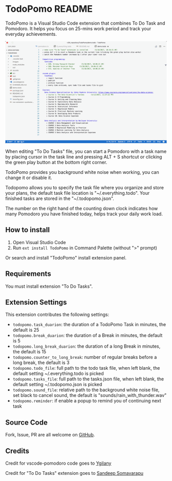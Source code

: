 # TodoPomo README

TodoPomo is a Visual Studio Code extension that combines To Do Task and Pomodoro. It helps you focus on 25-mins work period and track your everyday achievements.

![TodoPomo](images/TodoPomo.gif)

When editing "To Do Tasks" file, you can start a Pomodoro with a task name by placing cursor in the task line and pressing ALT + S shortcut or clicking the green play button at the bottom right corner.

TodoPomo provides you background white noise when working, you can change it or disable it.

Todopomo allows you to specify the task file where you organize and store your plans, the default task file location is "\~/.everything.todo". Your finished tasks are stored in the "\~/.todopomo.json".

The number on the right hand of the counting down clock indicates how many Pomodoro you have finished today, helps track your daily work load.

## How to install

1. Open Visual Studio Code
1. Run `ext install TodoPomo` in Command Palette (without ">" prompt)

Or search and install "TodoPomo" install extension panel.

## Requirements

You must install extension "To Do Tasks".

## Extension Settings

This extension contributes the following settings:

* `todopomo.task_duarion`: the duration of a TodoPomo Task in minutes, the default is 25
* `todopomo.break_duarion`: the duration of a Break in minutes, the default is 5
* `todopomo.long_break_duarion`: the duration of a long Break in minutes, the default is 15
* `todopomo.counter_to_long_break`: number of regular breaks before a long break, the default is 3
* `todopomo.todo_file`: full path to the todo task file, when left blank, the default setting ~/.everything.todo is picked
* `todopomo.tasks_file`: full path to the tasks.json file, when left blank, the default setting ~/.todopomo.json is picked
* `todopomo.sound_file`: relative path to the background white noise file, set black to cancel sound, the default is "sounds/rain_with_thunder.wav"
* `todopomo.reminder`: if enable a popup to remind you of continuing next task

## Source Code

Fork, Issue, PR are all welcome on [GitHub](https://github.com/easton042/TodoPomo).

## Credits

Credit for vscode-pomodoro code goes to [Ygilany](https://github.com/Ygilany/vscode-pomodoro)

Credit for "To Do Tasks" extension goes to [Sandeep Somavarapu](https://github.com/sandy081/vscode-todotasks)

<!--
## Features

Describe specific features of your extension including screenshots of your extension in action. Image paths are relative to this README file.

For example if there is an image subfolder under your extension project workspace:

\!\[feature X\]\(images/feature-x.png\)

> Tip: Many popular extensions utilize animations. This is an excellent way to show off your extension! We recommend short, focused animations that are easy to follow.


## Extension Settings

Include if your extension adds any VS Code settings through the `contributes.configuration` extension point.

For example:

This extension contributes the following settings:

* `myExtension.enable`: enable/disable this extension
* `myExtension.thing`: set to `blah` to do something

## Known Issues

Calling out known issues can help limit users opening duplicate issues against your extension.

## Release Notes

Users appreciate release notes as you update your extension.

### 1.0.0

Initial release of ...

### 1.0.1

Fixed issue #.

### 1.1.0

Added features X, Y, and Z.
-->